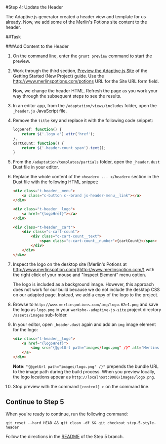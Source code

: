 #Step 4: Update the Header

The Adaptive.js generator created a header view and template for us already. Now, we add some of the Merlin's Potions site content to the header.

##Task

###Add Content to the Header

1. On the command line, enter the `grunt preview` command to start the preview.
2. Work through the third section, [Preview the Adaptive.js Site](https://cloud.mobify.com/docs/adaptivejs/getting-started/new-project/#/start-adaptivejs-server) of the Getting Started (New Project) guide. Use the http://www.merlinspotions.com/potions URL for the Site URL form field.

    Now, we change the header HTML. Refresh the page as you work your way through the subsequent steps to see the results.

3. In an editor app, from the `/adaptation/views/includes` folder, open the `_header.js` JavaScript file.
4. Remove the `title` key and replace it with the following code snippet:

    ```javascript
    logoHref: function() {
        return $('.logo a').attr('href');
    },
    cartCount: function() {
        return $('.header-count span').text();
    }
    ```

5. From the `/adaptation/templates/partials` folder, open the `_header.dust` Dust file in your editor.
6. Replace the whole content of the `<header> ... </header>` section in the Dust file with the following HTML snippet:

    ```html
    <div class="t-header__menu">
        <a class="c-button c--brand js-header-menu__link"></a>
    </div>

    <div class="t-header__logo">
        <a href="{logoHref}"></a>
    </div>

    <div class="t-header__cart">
        <div class="c-cart-count">
            <div class="c-cart-count__text">
                <span class="c-cart-count__number">{cartCount}</span>
            </div>
        </div>
    </div>
    ```

7. Inspect the logo on the desktop site [Merlin's Potions at http://www.merlinspotion.com/](http://www.merlinspotion.com/) with the right click of your mouse and "Inspect Element" menu option. 

    The logo is included as a background image. However, this approach does not work for our build because we do not include the desktop CSS on our adapted page. Instead, we add a copy of the logo to the project.

8. Browse to `http://www.merlinspotions.com/img/logo.62e1.png` and save the logo as `logo.png` in your `worksho--adaptive-js-site` project directory `/assets/images` sub-folder.
9. In your editor, open `_header.dust` again and add an `img` image element for the logo:

    ```html
    <div class="t-header__logo">
        <a href="{logoHref}">
            <img src="{@getUrl path="images/logo.png" /}" alt="Merlins Potions">
        </a>
    </div>
    ```

    **Note:** `"{@getUrl path="images/logo.png" /}"` prepends the bundle URL to the image path during the build process. When you preview locally, the logo locations appear as `http://localhost:8080/images/logo.png`.

10. Stop preview with the command `[control] c` on the command line.

## Continue to Step 5

When you're ready to continue, run the following command:

```
git reset --hard HEAD && git clean -df && git checkout step-5-style-header
```

Follow the directions in the [README](https://github.com/mobify/workshop--adaptivejs-site/blob/step-5-style-header/README.md) of the Step 5 branch.
